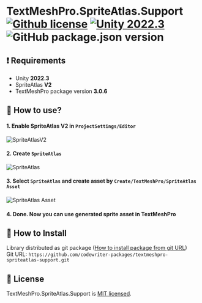 # TextMeshPro.SpriteAtlas.Support [![Github license](https://img.shields.io/github/license/codewriter-packages/textmeshpro-spriteatlas-support.svg?style=flat-square)](#) [![Unity 2022.3](https://img.shields.io/badge/Unity-2022.3+-2296F3.svg?style=flat-square)](#) ![GitHub package.json version](https://img.shields.io/github/package-json/v/codewriter-packages/textmeshpro-spriteatlas-support?style=flat-square)

## :heavy_exclamation_mark: Requirements

- Unity **2022.3**
- SpriteAtlas **V2**
- TextMeshPro package version **3.0.6**

## :rocket: How to use?

#### 1. Enable SpriteAtlas V2 in `ProjectSettings/Editor`

![SpriteAtlasV2](https://github.com/codewriter-packages/textmeshpro-spriteatlas-support/assets/26966368/3f85a3a7-d694-48ea-b472-6e32d71d2e13)

#### 2. Create `SpriteAtlas`

![SpriteAtlas](https://github.com/codewriter-packages/textmeshpro-spriteatlas-support/assets/26966368/c381651c-c32d-4917-a59a-1d1f5762a9fb)

#### 3. Select `SpriteAtlas` and create asset by `Create/TextMeshPro/SpriteAtlas Asset`

![SpriteAtlas Asset](https://github.com/codewriter-packages/textmeshpro-spriteatlas-support/assets/26966368/607da5ca-94fb-4a4d-a025-88032519e34d)

#### 4. Done. Now you can use generated sprite asset in TextMeshPro

## :open_book: How to Install

Library distributed as git package ([How to install package from git URL](https://docs.unity3d.com/Manual/upm-ui-giturl.html))
<br>Git URL: `https://github.com/codewriter-packages/textmeshpro-spriteatlas-support.git`

## :green_book: License

TextMeshPro.SpriteAtlas.Support is [MIT licensed](./LICENSE.md).
